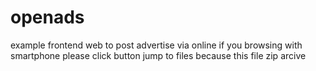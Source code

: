 # openads
example frontend web to post advertise via online
if you browsing with smartphone please click button jump to files because this file zip arcive
